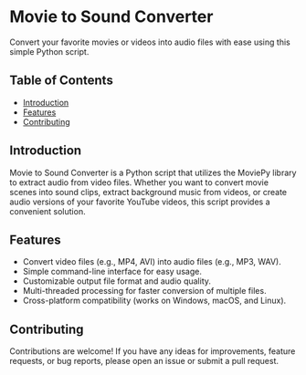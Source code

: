 # Movie to Sound Converter

Convert your favorite movies or videos into audio files with ease using this simple Python script.

## Table of Contents
- [Introduction](#introduction)
- [Features](#features)
- [Contributing](#contributing)

## Introduction

Movie to Sound Converter is a Python script that utilizes the MoviePy library to extract audio from video files. Whether you want to convert movie scenes into sound clips, extract background music from videos, or create audio versions of your favorite YouTube videos, this script provides a convenient solution.

## Features

- Convert video files (e.g., MP4, AVI) into audio files (e.g., MP3, WAV).
- Simple command-line interface for easy usage.
- Customizable output file format and audio quality.
- Multi-threaded processing for faster conversion of multiple files.
- Cross-platform compatibility (works on Windows, macOS, and Linux).


## Contributing

Contributions are welcome! If you have any ideas for improvements, feature requests, or bug reports, please open an issue or submit a pull request.



